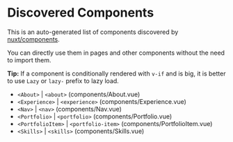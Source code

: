 # Discovered Components

This is an auto-generated list of components discovered by [nuxt/components](https://github.com/nuxt/components).

You can directly use them in pages and other components without the need to import them.

**Tip:** If a component is conditionally rendered with `v-if` and is big, it is better to use `Lazy` or `lazy-` prefix to lazy load.

- `<About>` | `<about>` (components/About.vue)
- `<Experience>` | `<experience>` (components/Experience.vue)
- `<Nav>` | `<nav>` (components/Nav.vue)
- `<Portfolio>` | `<portfolio>` (components/Portfolio.vue)
- `<PortfolioItem>` | `<portfolio-item>` (components/PortfolioItem.vue)
- `<Skills>` | `<skills>` (components/Skills.vue)
